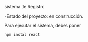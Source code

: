 </h1> sistema de Registro</h1>

-Estado del proyecto: en construcción.

Para ejecutar el sistema, debes poner

```npm instal react```
